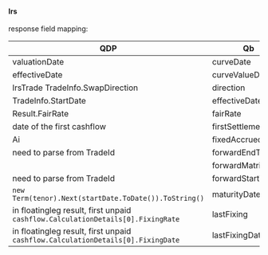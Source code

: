 #### Irs
response field mapping:

|QDP|Qb|
|---|---|
|valuationDate|curveDate
|effectiveDate|curveValueDate
|IrsTrade TradeInfo.SwapDirection|direction|
|TradeInfo.StartDate|effectiveDate|
|Result.FairRate|fairRate|
|date of the first cashflow|firstSettlementDate|
|Ai|fixedAccrued|
|need to parse from TradeId|forwardEndTenors|
||forwardMatrix|
|need to parse from TradeId|forwardStartTenors|
|`new Term(tenor).Next(startDate.ToDate()).ToString()`|maturityDate|
|in floatingleg result, first unpaid `cashflow.CalculationDetails[0].FixingRate`|lastFixing|
|in floatingleg result, first unpaid `cashflow.CalculationDetails[0].FixingDate`|lastFixingDate|


